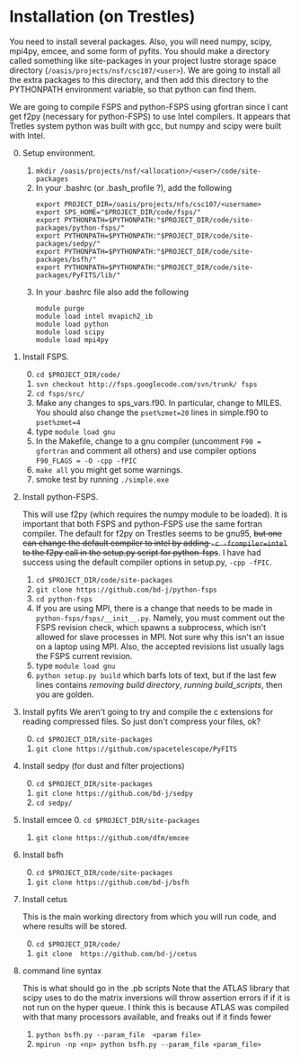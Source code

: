 Installation (on Trestles)
=====

You need to install several packages.  Also, you will need numpy,
scipy, mpi4py, emcee, and some form of pyfits.  You should make a
directory called something like site-packages in your project lustre
storage space directory (`/oasis/projects/nsf/csc107/<user>`).  We are
going to install all the extra packages to this directory, and then add
this directory to the PYTHONPATH environment variable, so that python
can find them.

We are going to compile FSPS and python-FSPS using gfortran since I
cant get f2py (necessary for python-FSPS) to use Intel compilers.  It
appears that Tretles system python was built with gcc, but numpy and
scipy were built with Intel.

0. Setup environment.
    1. `mkdir /oasis/projects/nsf/<allocation>/<user>/code/site-packages`
    2.  In your .bashrc (or .bash_profile ?), add the following
	     ```
		 export PROJECT_DIR=/oasis/projects/nfs/csc107/<username>
		 export SPS_HOME="$PROJECT_DIR/code/fsps/"
		 export PYTHONPATH=$PYTHONPATH:"$PROJECT_DIR/code/site-packages/python-fsps/"
		 export PYTHONPATH=$PYTHONPATH:"$PROJECT_DIR/code/site-packages/sedpy/"
		 export PYTHONPATH=$PYTHONPATH:"$PROJECT_DIR/code/site-packages/bsfh/"
		 export PYTHONPATH=$PYTHONPATH:"$PROJECT_DIR/code/site-packages/PyFITS/lib/"
		 ```
	3. In your .bashrc file also add the following
        ```
		module purge
	    module load intel mvapich2_ib
		module load python
		module load scipy
		module load mpi4py
		```
		
1. Install FSPS. 

	0. `cd $PROJECT_DIR/code/`
    1. `svn checkout http://fsps.googlecode.com/svn/trunk/ fsps`
    2. `cd fsps/src/`
	4. Make any changes to sps_vars.f90.  In particular, change to
       MILES.  You should also change the `pset%zmet=20` lines in
       simple.f90 to `pset%zmet=4`
    4. type `module load gnu`
    3. In the Makefile, change to a gnu compiler (uncomment `F90 =
       gfortran` and comment all others) and use compiler options
       `F90_FLAGS = -O -cpp -fPIC` 
    5. `make all`  you might get some warnings.
    6. smoke test by running `./simple.exe`

3. Install python-FSPS.

    This will use f2py (which requires the numpy module to be
    loaded). It is important that both FSPS and python-FSPS use the
    same fortran compiler.  The default for f2py on Trestles seems to
    be gnu95, ~~but one can change the default compiler to intel by
    adding `-c -fcompiler=intel` to the f2py call in the setup.py
    script for python-fsps~~. I have had success using the default
    compiler options in setup.py, `-cpp -fPIC`.

	1. `cd $PROJECT_DIR/code/site-packages`
    2. `git clone https://github.com/bd-j/python-fsps`
    3. `cd python-fsps`
	5. If you are using MPI, there is a change that needs to be made
	    in `python-fsps/fsps/__init__.py`. Namely, you must comment
	    out the FSPS revision check, which spawns a subprocess, which
	    isn't allowed for slave processes in MPI.  Not sure why this
	    isn't an issue on a laptop using MPI.  Also, the accepted
	    revisions list usually lags the FSPS current revision.
	4. type `module load gnu`
    4. `python setup.py build` which barfs lots of text, but if
       the last few lines contains *removing build directory*,
       *running build_scripts*,  then you are
       golden.

4. Install pyfits
    We aren't going to try and compile the c extensions for reading
    compressed files. So just don't compress your files, ok?
	
	0. `cd $PROJECT_DIR/site-packages`
    1. `git clone https://github.com/spacetelescope/PyFITS`

4. Install sedpy 
    (for dust and filter projections)

	0. `cd $PROJECT_DIR/site-packages`
    1. `git clone https://github.com/bd-j/sedpy`
    2. `cd sedpy/`

4. Install emcee
    0. `cd $PROJECT_DIR/site-packages`
    1. `git clone https://github.com/dfm/emcee`
	
5. Install bsfh

	0. `cd $PROJECT_DIR/code/site-packages`
    1. ``git clone https://github.com/bd-j/bsfh``

6. Install cetus

	This is the main working directory from which you will run code,
    and where results will be stored.
	
    0. `cd $PROJECT_DIR/code/`
    1. `git clone  https://github.com/bd-j/cetus`

7. command line syntax

	This is what should go in the .pb scripts
	Note that the ATLAS library that scipy uses to do the matrix
	inversions will throw assertion errors if if it is not run on the hyper
	queue. I think this is because ATLAS was compiled with that many
	processors available, and freaks out if it finds fewer
	
    1. `python bsfh.py --param_file  <param file>`
    2. `mpirun -np <np> python bsfh.py --param_file <param_file>`
